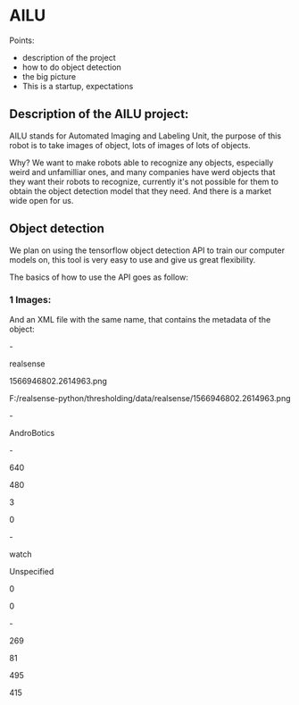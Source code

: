 # AILU


Points:
-  description of the project
-  how to do object detection
-  the big picture
-  This is a startup, expectations


## Description of the AILU project:

AILU stands for Automated Imaging and Labeling Unit, the purpose of this robot is to take images of object, lots of images of lots of objects.

Why? We want to make robots able to recognize any objects, especially weird and unfamilliar ones, and many companies have werd objects that they want their robots to recognize, currently it's not possible for them to obtain the object detection model that they need. And there is a market wide open for us.

## Object detection

We plan on using the tensorflow object detection API to train our computer models on, this tool is very easy to use and give us great flexibility.

The basics of how to use the API goes as follow:

### 1 Images:




And an XML file with the same name, that contains the metadata of the object:

  <?xml version="1.0"?>

  -<annotation>

  <folder>realsense</folder>

  <filename>1566946802.2614963.png</filename>

  <path>F:/realsense-python/thresholding/data/realsense/1566946802.2614963.png</path>


  -<source>

  <database>AndroBotics</database>

  </source>


  -<size>

  <width>640</width>

  <height>480</height>

  <depth>3</depth>

  </size>

  <segmented>0</segmented>


  -<box>

  <name>watch</name>

  <pose>Unspecified</pose>

  <truncated>0</truncated>

  <difficult>0</difficult>


  -<bndbox>

  <xmin>269</xmin>

  <ymin>81</ymin>

  <xmax>495</xmax>

  <ymax>415</ymax>

  </bndbox>

  </box>

  </annotation>



